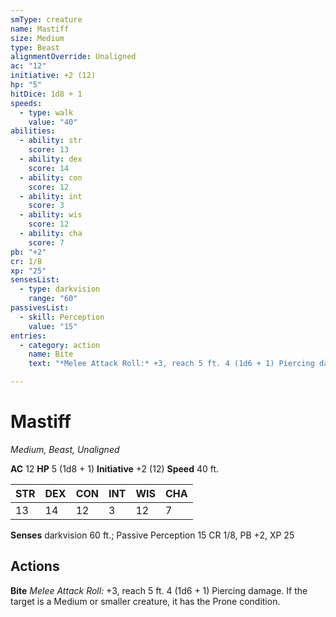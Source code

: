 ```yaml
---
smType: creature
name: Mastiff
size: Medium
type: Beast
alignmentOverride: Unaligned
ac: "12"
initiative: +2 (12)
hp: "5"
hitDice: 1d8 + 1
speeds:
  - type: walk
    value: "40"
abilities:
  - ability: str
    score: 13
  - ability: dex
    score: 14
  - ability: con
    score: 12
  - ability: int
    score: 3
  - ability: wis
    score: 12
  - ability: cha
    score: 7
pb: "+2"
cr: 1/8
xp: "25"
sensesList:
  - type: darkvision
    range: "60"
passivesList:
  - skill: Perception
    value: "15"
entries:
  - category: action
    name: Bite
    text: "*Melee Attack Roll:* +3, reach 5 ft. 4 (1d6 + 1) Piercing damage. If the target is a Medium or smaller creature, it has the Prone condition."

---
```


# Mastiff
*Medium, Beast, Unaligned*

**AC** 12
**HP** 5 (1d8 + 1)
**Initiative** +2 (12)
**Speed** 40 ft.

| STR | DEX | CON | INT | WIS | CHA |
| --- | --- | --- | --- | --- | --- |
| 13 | 14 | 12 | 3 | 12 | 7 |

**Senses** darkvision 60 ft.; Passive Perception 15
CR 1/8, PB +2, XP 25

## Actions

**Bite**
*Melee Attack Roll:* +3, reach 5 ft. 4 (1d6 + 1) Piercing damage. If the target is a Medium or smaller creature, it has the Prone condition.
